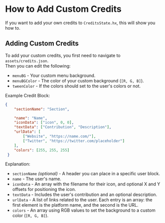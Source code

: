 # How to Add Custom Credits
If you want to add your own credits to `CreditsState.hx`, this will show you how to.

## Adding Custom Credits
To add your custom credits, you first need to navigate to `assets/credits.json`. <br>
Then you can edit the following:
* `menuBG` - Your custom menu background.
* `menuBGColor` - The color of your custom background (`[R, G, B]`).
* `tweenColor` - If the colors should set to the user's colors or not.

Example Credit Block:
```json
{
    "sectionName": "Section",

    "name": "Name",
    "iconData": ["icon", 0, 0],
    "textData": ["Contribution", "Description"],
    "urlData": [
        ["Website", "https://name.com/"],
        ["Twitter", "https://twitter.com/placeholder"]
    ],
    "colors": [255, 255, 255]
 }
 ```

Explanation:
* `sectionName` *(optional)* - A header you can place in a specific user block.
* `name` - The user's name.
* `iconData` - An array with the filename for their icon, and optional X and Y offsets for positioning the icon.
* `textData` - Includes the user's contribution and an optional description.
* `urlData` - A list of links related to the user. Each entry is an array: the first element is the platform name, and the second is the URL.
* `colors` - An array using RGB values to set the background to a custom color (`[R, G, B]`).